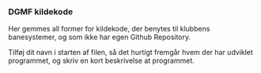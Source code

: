 ### DGMF kildekode
Her gemmes all former for kildekode, der benytes til klubbens banesystemer, og som ikke har egen Github Repository.

Tilføj dit navn i starten af filen, så det hurtigt fremgår hvem der har udviklet programmet, og skriv en kort beskrivelse at programmet.
